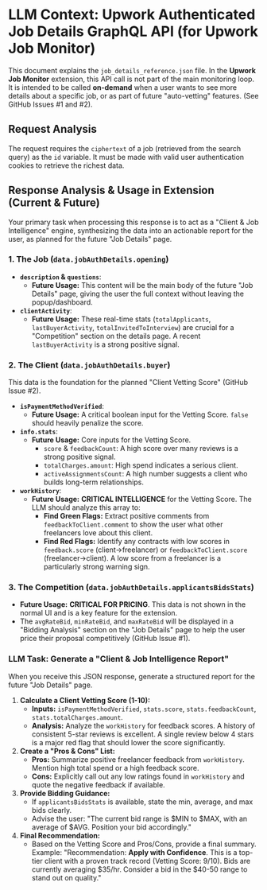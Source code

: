 # LLM Context: Upwork Authenticated Job Details GraphQL API (for Upwork Job Monitor)

This document explains the `job_details_reference.json` file. In the **Upwork Job Monitor** extension, this API call is not part of the main monitoring loop. It is intended to be called **on-demand** when a user wants to see more details about a specific job, or as part of future "auto-vetting" features. (See GitHub Issues #1 and #2).

## Request Analysis

The request requires the `ciphertext` of a job (retrieved from the search query) as the `id` variable. It must be made with valid user authentication cookies to retrieve the richest data.

## Response Analysis & Usage in Extension (Current & Future)

Your primary task when processing this response is to act as a "Client & Job Intelligence" engine, synthesizing the data into an actionable report for the user, as planned for the future "Job Details" page.

### 1. The Job (`data.jobAuthDetails.opening`)

-   **`description` & `questions`**:
    -   **Future Usage:** This content will be the main body of the future "Job Details" page, giving the user the full context without leaving the popup/dashboard.
-   **`clientActivity`**:
    -   **Future Usage:** These real-time stats (`totalApplicants`, `lastBuyerActivity`, `totalInvitedToInterview`) are crucial for a "Competition" section on the details page. A recent `lastBuyerActivity` is a strong positive signal.

### 2. The Client (`data.jobAuthDetails.buyer`)

This data is the foundation for the planned "Client Vetting Score" (GitHub Issue #2).

-   **`isPaymentMethodVerified`**:
    -   **Future Usage:** A critical boolean input for the Vetting Score. `false` should heavily penalize the score.
-   **`info.stats`**:
    -   **Future Usage:** Core inputs for the Vetting Score.
        -   `score` & `feedbackCount`: A high score over many reviews is a strong positive signal.
        -   `totalCharges.amount`: High spend indicates a serious client.
        -   `activeAssignmentsCount`: A high number suggests a client who builds long-term relationships.
-   **`workHistory`**:
    -   **Future Usage:** **CRITICAL INTELLIGENCE** for the Vetting Score. The LLM should analyze this array to:
        -   **Find Green Flags:** Extract positive comments from `feedbackToClient.comment` to show the user what other freelancers love about this client.
        -   **Find Red Flags:** Identify any contracts with low scores in `feedback.score` (client->freelancer) or `feedbackToClient.score` (freelancer->client). A low score from a freelancer is a particularly strong warning sign.

### 3. The Competition (`data.jobAuthDetails.applicantsBidsStats`)

-   **Future Usage:** **CRITICAL FOR PRICING**. This data is not shown in the normal UI and is a key feature for the extension.
-   The `avgRateBid`, `minRateBid`, and `maxRateBid` will be displayed in a "Bidding Analysis" section on the "Job Details" page to help the user price their proposal competitively (GitHub Issue #1).

### LLM Task: Generate a "Client & Job Intelligence Report"

When you receive this JSON response, generate a structured report for the future "Job Details" page.

1.  **Calculate a Client Vetting Score (1-10):**
    -   **Inputs:** `isPaymentMethodVerified`, `stats.score`, `stats.feedbackCount`, `stats.totalCharges.amount`.
    -   **Analysis:** Analyze the `workHistory` for feedback scores. A history of consistent 5-star reviews is excellent. A single review below 4 stars is a major red flag that should lower the score significantly.
2.  **Create a "Pros & Cons" List:**
    -   **Pros:** Summarize positive freelancer feedback from `workHistory`. Mention high total spend or a high feedback score.
    -   **Cons:** Explicitly call out any low ratings found in `workHistory` and quote the negative feedback if available.
3.  **Provide Bidding Guidance:**
    -   If `applicantsBidsStats` is available, state the min, average, and max bids clearly.
    -   Advise the user: "The current bid range is $MIN to $MAX, with an average of $AVG. Position your bid accordingly."
4.  **Final Recommendation:**
    -   Based on the Vetting Score and Pros/Cons, provide a final summary. Example: "Recommendation: **Apply with Confidence**. This is a top-tier client with a proven track record (Vetting Score: 9/10). Bids are currently averaging $35/hr. Consider a bid in the $40-50 range to stand out on quality."